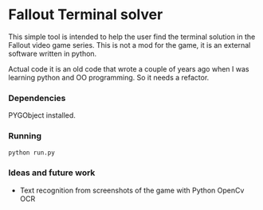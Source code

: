 # Fallout Terminal solver

This simple tool is intended to help the user find the terminal solution in the Fallout video game series. This is not a mod for the game, it is an external software written in python.

Actual code it is an old code that wrote a couple of years ago when I was learning python and OO programming. So it needs a refactor.

### Dependencies

PYGObject installed.

### Running

```bash
python run.py
```

### Ideas and future work

 * Text recognition from screenshots of the game with Python OpenCv OCR